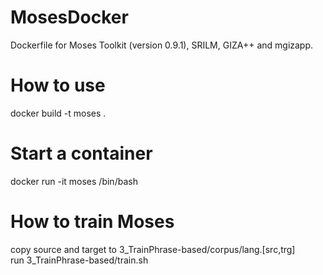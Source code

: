 # MosesDocker
Dockerfile for Moses Toolkit (version 0.9.1), SRILM, GIZA++ and mgizapp.

# How to use
docker build -t moses .

# Start a container
docker run -it moses /bin/bash

# How to train Moses
copy source and target to 3_TrainPhrase-based/corpus/lang.[src,trg] <br/>
run 3_TrainPhrase-based/train.sh

